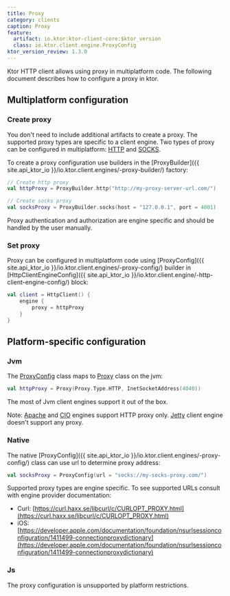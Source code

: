 ```yaml
---
title: Proxy
category: clients
caption: Proxy
feature:
  artifact: io.ktor:ktor-client-core:$ktor_version
  class: io.ktor.client.engine.ProxyConfig
ktor_version_review: 1.3.0
---
```


Ktor HTTP client allows using proxy in multiplatform code. The following document describes how to configure a proxy in ktor.

## Multiplatform configuration

### Create proxy


You don't need to include additional artifacts to create a proxy. The supported proxy types are specific to a client engine. Two types of proxy can be configured in multiplatform: [HTTP](https://en.wikipedia.org/wiki/Proxy_server#Web_proxy_servers) and [SOCKS](https://en.wikipedia.org/wiki/SOCKS).

To create a proxy configuration use builders in the [ProxyBuilder]({{ site.api_ktor_io }}/io.ktor.client.engines/-proxy-builder/) factory:
```kotlin
// Create http proxy
val httpProxy = ProxyBuilder.http("http://my-proxy-server-url.com/")

// Create socks proxy
val socksProxy = ProxyBuilder.socks(host = "127.0.0.1", port = 4001)
```

Proxy authentication and authorization are engine specific and should be handled by the user manually.

### Set proxy

Proxy can be configured in multiplatform code using [ProxyConfig]({{ site.api_ktor_io }}/io.ktor.client.engines/-proxy-config/) builder in [HttpClientEngineConfig]({{ site.api_ktor_io }}/io.ktor.client.engine/-http-client-engine-config/) block:
```kotlin
val client = HttpClient() {
    engine {
        proxy = httpProxy
    }
}
```

## Platform-specific configuration

### Jvm

The [ProxyConfig]({{site.api_ktor_io}}/io.ktor.client.engines/-proxy-config/) class maps to [Proxy](https://docs.oracle.com/javase/7/docs/api/java/net/Proxy.html) class on the jvm:
```kotlin
val httpProxy = Proxy(Proxy.Type.HTTP, InetSocketAddress(4040))
```

The most of Jvm client engines support it out of the box.

Note: [Apache]({{site.api_ktor_io}}/io.ktor.client.engine.apache/-apache/) and [CIO]({{site.api_ktor_io}}/io.ktor.client.engine.cio/-c-i-o/) engines support HTTP proxy only. [Jetty]({{site.api_ktor_io}}/io.ktor.client.engine.jetty/-jetty/) client engine doesn't support any proxy.

### Native

The native [ProxyConfig]({{ site.api_ktor_io }}/io.ktor.client.engines/-proxy-config/) class can use url to determine proxy address: 
```kotlin
val socksProxy = ProxyConfig(url = "socks://my-socks-proxy.com/")
```

Supported proxy types are engine specific. To see supported URLs consult with engine provider documentation: 

- Curl: [https://curl.haxx.se/libcurl/c/CURLOPT_PROXY.html](https://curl.haxx.se/libcurl/c/CURLOPT_PROXY.html)
- iOS: [https://developer.apple.com/documentation/foundation/nsurlsessionconfiguration/1411499-connectionproxydictionary](https://developer.apple.com/documentation/foundation/nsurlsessionconfiguration/1411499-connectionproxydictionary)

### Js

The proxy configuration is unsupported by platform restrictions.